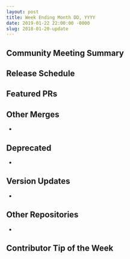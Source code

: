 ```yaml
---
layout: post
title: Week Ending Month DD, YYYY
date: 2019-01-22 22:00:00 -0000
slug: 2018-01-20-update
---
```


## Community Meeting Summary


## Release Schedule


## Featured PRs


## Other Merges

*

## Deprecated

*

## Version Updates

*

## Other Repositories

*

## Contributor Tip of the Week
